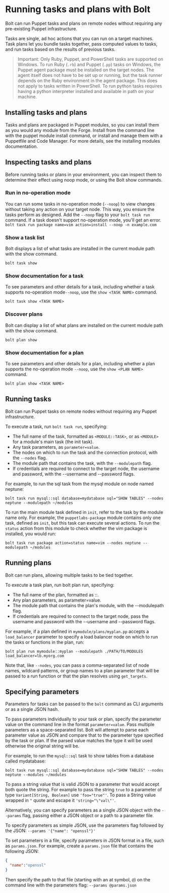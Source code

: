 
# Running tasks and plans with Bolt

Bolt can run Puppet tasks and plans on remote nodes without requiring any
pre-existing Puppet infrastructure.

Tasks are single, ad hoc actions that you can run on a target machines. Task
plans let you bundle tasks together, pass computed values to tasks, and run
tasks based on the results of previous tasks.

> Important: Only Ruby, Puppet, and PowerShell tasks are supported on Windows. To
> run Ruby (`.rb`) and Puppet (`.pp`) tasks on Windows, the Puppet agent package must
> be installed on the target nodes. The agent itself does not have to be set up
> or running, but the task runner depends on the Ruby environment in the agent
> package. This does not apply to tasks written in PowerShell. To run python
> tasks requires having a python interpreter installed and available in path on
> your machine.

## Installing tasks and plans

Tasks and plans are packaged in Puppet modules, so you can install them as you
would any module from the Forge. Install from the command line with the puppet
module install command, or install and manage them with a Puppetfile and Code
Manager. For more details, see the installing modules documentation.


## Inspecting tasks and plans

Before running tasks or plans in your environment, you can inspect them to
determine their effect using noop mode, or using the Bolt show commands.

### Run in no-operation mode

You can run some tasks in no-operation mode (`--noop`) to view changes  without taking any action on your target node. This way, you ensure the tasks perform as designed. Add the `--noop` flag to your `bolt task run` command. If a task doesn't support no-operation mode, you'll get an  error. `bolt task run package name=vim
action=install --noop -n example.com`

### Show a task list

Bolt displays a list of what tasks are installed in the current module path
with the show command.

```
bolt task show
```

### Show documentation for a task

To see parameters and other details for a task, including whether a task
supports no-operation mode`--noop`, use the `show <TASK NAME>` command.

```
bolt task show <TASK NAME>
```


### Discover plans
Bolt can display a list of what plans are installed on the current module path
with the show command.
```
bolt plan show
```

### Show documentation for a plan

To see parameters and other details for a plan, including whether a plan
supports the no-operation mode `--noop`, use the `show <PLAN NAME>` command.

```
bolt plan show <TASK NAME>
```

## Running tasks

Bolt can run Puppet tasks on remote nodes without requiring any Puppet infrastructure.

To execute a task, run `bolt task run`, specifying:

- The full name of the task, formatted as `<MODULE::TASK>`, or as `<MODULE>` for
  a module's main task (the init task).
- Any task parameters, as `parameter=value`.
- The nodes on which to run the task and the connection protocol, with the `--nodes` flag.
- The module path that contains the task, with the `--modulepath` flag.
- If credentials are required to connect to the target node, the username and password, with the --username and --password flags.

For example, to run the sql task from the mysql module on node named neptune:

```
bolt task run mysql::sql database=mydatabase sql="SHOW TABLES" --nodes neptune --modulepath ~/modules
```

To run the main module task defined in `init`, refer to the task by the module
name only. For example, the `puppetlabs-package` module contains only one task,
defined as `init`, but this task can execute several actions. To run the `status`
action from this module to check whether the vim package is installed, you
would run:

```
bolt task run package action=status name=vim --nodes neptune --modulepath ~/modules
```

## Running plans

Bolt can run plans, allowing multiple tasks to be tied together.

To execute a task plan, run bolt plan run, specifying:
- The full name of the plan, formatted as <MODULE>::<PLAN>.
- Any plan parameters, as parameter=value.
- The module path that contains the plan's module, with the --modulepath flag.
- If credentials are required to connect to the target node, pass the username and password with the --username and --password flags.

For example, if a plan defined in `mymodule/plans/myplan.pp` accepts a
`load_balancer` parameter to specify a load balancer node on which to run the
tasks or functions in the plan, run:

```
bolt plan run mymodule::myplan --modulepath ./PATH/TO/MODULES  load_balancer=lb.myorg.com
```
Note that, like `--nodes`, you can pass a comma-separated list of node names,
wildcard patterns, or group names to a plan parameter that will be passed to a
run function or that the plan resolves using `get_targets`.

## Specifying parameters

Parameters for tasks can be passed to the `bolt` command as CLI arguments or as a
single JSON hash.

To pass parameters individually to your task or plan, specify the parameter value on the
command line in the format `parameter=value`. Pass multiple parameters as a
space-separated list. Bolt will attempt to parse each parameter value as JSON
and compare that to the parameter type specified by the task or plan. If the
parsed value matches the type it will be used otherwise the original string
will be.

For example, to run the `mysql::sql` task to show tables from a database called mydatabase:

```
bolt task run mysql::sql database=mydatabase sql="SHOW TABLES" --nodes neptune --modules ~/modules
```

To pass a string value that is valid JSON to a parameter that would accept both
quote the string. For example to pass the string `true` to a parameter of type
`Variant[String, Boolean]` use `'foo="true"'`. To pass a String value wrapped
in `"` quote and escape it `'string="\"val\"'`.

Alternatively, you can specify parameters as a single JSON object with the `--params` flag,
passing either a JSON object or a path to a parameter file.

To specify parameters as simple JSON, use the parameters flag followed by the
JSON: `--params '{"name": "openssl"}'`

To set parameters in a file, specify parameters in JSON format in a file, such
as `params.json`. For example, create a `params.json` file that contains the
following JSON:


```json
{
  "name":"openssl"
}
```

Then specify the path to that file (starting with an at symbol, `@`) on the
command line with the parameters flag: `--params @params.json`
